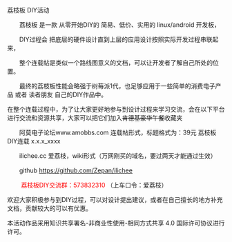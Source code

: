 荔枝板 DIY活动

　　荔枝板 是一款 从零开始DIY的 简易、低价、实用的 linux/android 开发板，
  
　　DIY过程会 把底层的硬件设计直到上层的应用设计按照实际开发过程串联起来，
  
　　整个连载帖是类似一个路线图意义的文档，可以让开发者了解自己所处的位置。
  
　　最终的荔枝板性能会略强于树莓派1代，也足够应用于一些简单的消费电子产品 或者 读者朋友 自己的DIY作品中。
  

在整个连载过程中，为了让大家更好地参与到设计过程来学习交流，会在以下平台进行交流和资源共享，大家可以把它们加入~~肯德基豪华午餐~~收藏夹

　　阿莫电子论坛www.amobbs.com    连载帖形式，标题格式为：39元 荔枝板 DIY连载 x.x.x_xxxx

　　ilichee.cc                爱荔枝，wiki形式（万网刚买的域名，要过两天才能通过生效）

　　github  https://github.com/Zepan/ilichee    

　　<font color=red> 荔枝板DIY交流群：573832310 </font>		（上车口令：爱荔枝）


欢迎大家积极参与到DIY过程，可以对设计提出建议，或者在自己擅长的地方补充文档，贡献较大的可以有优惠。


本活动作品采用知识共享署名-非商业性使用-相同方式共享 4.0 国际许可协议进行许可。
